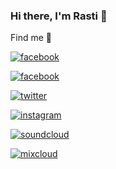 ### Hi there, I'm Rasti 👋

Find me :mag_right:

[![facebook](https://img.shields.io/badge/facebook-@rastitkac-3b5998)](https://facebook.com/rastitkac)

[![facebook](https://img.shields.io/badge/facebook-@rastitkacmusic-3b5998)](https://facebook.com/rastitkacmusic)

[![twitter](https://img.shields.io/badge/twitter-@rastitkac-00acee)](https://twitter.com/rastitkac)

[![instagram](https://img.shields.io/badge/instagram-@rastitkac-3f729b)](https://instagram.com/rastitkac)

[![soundcloud](https://img.shields.io/badge/soundcloud-@rasti--tkac-ff7700)](https://soundcloud.com/rasti-tkac)

[![mixcloud](https://img.shields.io/badge/mixcloud-@rastitkac-52aad8)](https://mixcloud.com/rastitkac)
